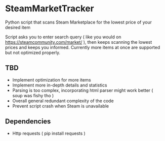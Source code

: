 # SteamMarketTracker
Python script that scans Steam Marketplace for the lowest price of your desired item

Script asks you to enter search query ( like you would on https://steamcommunity.com/market/ ), then keeps scanning the lowest prices and keeps you informed.
Currently more items at once are supported but not optimized properly.

## TBD
- Implement optimization for more items
- Implement more in-depth details and statistics
- Parsing is too complex, incorporating html parser might work better ( soup was fishy tho )
- Overall general redundant complexity of the code
- Prevent script crash when Steam is unavailable

## Dependencies
- Http requests ( pip install requests )
